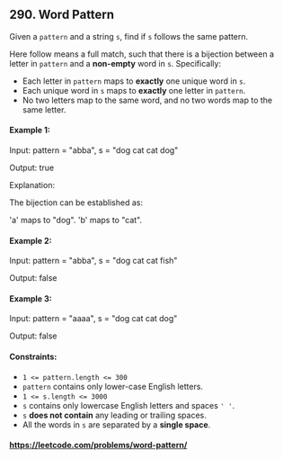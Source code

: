 ## 290. Word Pattern

Given a `pattern` and a string `s`, find if `s` follows the same pattern.

Here follow means a full match, such that there is a bijection between a letter in `pattern` and a __non-empty__ word in `s`.
Specifically:

- Each letter in `pattern` maps to __exactly__ one unique word in `s`.
- Each unique word in `s` maps to __exactly__ one letter in `pattern`.
- No two letters map to the same word, and no two words map to the same letter.

#### Example 1:

Input: pattern = "abba", s = "dog cat cat dog"

Output: true

Explanation:

The bijection can be established as:

'a' maps to "dog".
'b' maps to "cat".
#### Example 2:

Input: pattern = "abba", s = "dog cat cat fish"

Output: false

#### Example 3:

Input: pattern = "aaaa", s = "dog cat cat dog"

Output: false

#### Constraints:

- `1 <= pattern.length <= 300`
- `pattern` contains only lower-case English letters.
- `1 <= s.length <= 3000`
- `s` contains only lowercase English letters and spaces `' '`.
- `s` __does not contain__ any leading or trailing spaces.
- All the words in `s` are separated by a __single space__.

#### https://leetcode.com/problems/word-pattern/